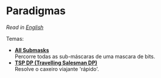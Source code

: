 # Paradigmas

*Read in [English](README.en.md)*

Temas:
* **[All Submasks](All%20Submasks)**  
Percorre todas as sub-máscaras de uma mascara de bits.
* **[TSP DP (Travelling Salesman DP)](TSP%20DP)**  
Resolve o caxeiro viajante 'rápido'.


